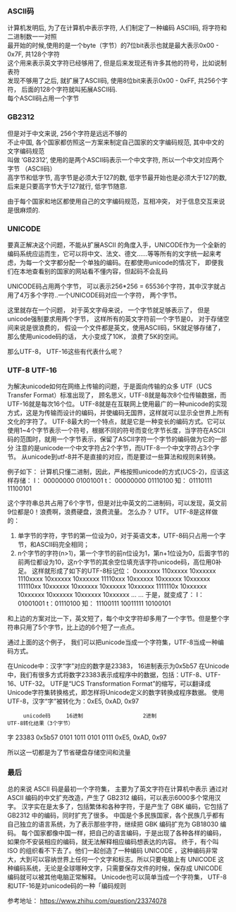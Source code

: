 ### ASCII码
计算机发明后, 为了在计算机中表示字符, 人们制定了一种编码 ASCII码, 将字符和二进制数一一对照 <br>
最开始的时候,使用的是一个byte（字节）的7位bit表示也就是最大表示0x00 - 0x7F, 共128个字符 <br>
这个用来表示英文字符已经够用了, 但是后来发现还有许多其他的符号，比如说制表符 <br>
发现不够用了之后, 就扩展了ASCII码, 使用8位bit来表示0x00 - 0xFF, 共256个字符， 后面的128个字符就叫拓展ASCII码. <br>
每个ASCII码占用一个字节

  
### GB2312
但是对于中文来说, 256个字符是远远不够的<br>
不止中国, 各个国家都仿照这一方案来制定自己国家的文字编码规范, 其中中文的文字编码规范 <br>
叫做 ‘GB2312’, 使用的是两个ASCII码表示一个中文字符, 所以一个中文对应两个字节 （ASCII码）<br>
高字节和低字节, 高字节是必须大于127的数, 低字节最开始也是必须大于127的数, 后来是只要高字节大于127就行, 低字节随意.<br>

由于每个国家和地区都使用自己的文字编码规范，互相冲突， 对于信息交互来说是很麻烦的.

### UNICODE
要真正解决这个问题，不能从扩展ASCII 的角度入手，UNICODE作为一个全新的编码系统应运而生，它可以将中文、法文、德文……等等所有的文字统一起来考虑，为每一个文字都分配一个单独的编码。在都使用unicode的情况下，  即便我们在本地查看别的国家的网站看不懂内容，但起码不会乱码

UNICODE码占用两个字节， 可以表示256*256 = 65536个字符，其中汉字就占用了4万多个字符..一个UNICODE码对应一个字符， 两个字节。

这里就存在一个问题， 对于英文字母来说， 一个字节就足够表示了， 但是unicode强制要求用两个字节， 这样所有的英文字符前一个字节是0， 对于存储空间来说是很浪费的， 
假设一个文件都是英文，使用ASCII码，5K就足够存储了， 那么使用unicode码的话， 大小变成了10K， 浪费了5K的空间。

那么UTF-8， UTF-16这些有代表什么呢？

### UTF-8 UTF-16
为解决unicode如何在网络上传输的问题，于是面向传输的众多 UTF（UCS Transfer Format）标准出现了，
顾名思义，UTF-8就是每次8个位传输数据，而UTF-16就是每次16个位。
UTF-8就是在互联网上使用最广的一种unicode的实现方式，这是为传输而设计的编码，并使编码无国界，这样就可以显示全世界上所有文化的字符了。
UTF-8最大的一个特点，就是它是一种变长的编码方式。它可以使用1~4个字节表示一个符号，根据不同的符号而变化字节长度，当字符在ASCII码的范围时，就用一个字节表示，保留了ASCII字符一个字节的编码做为它的一部分
注意的是unicode一个中文字符占2个字节，而UTF-8一个中文字符占3个字节。
从unicode到utf-8并不是直接的对应，而是要过一些算法和规则来转换。

例子如下：
计算机只懂二进制，因此，严格按照unicode的方式(UCS-2)，应该这样存储：
I： 00000000 01001001
t： 00000000 01110100
知： 01110111 11100101

这个字符串总共占用了6个字节，但是对比中英文的二进制码，可以发现，英文前9位都是0！浪费啊，浪费硬盘，浪费流量。
怎么办？
UTF。
UTF-8是这样做的：
1. 单字节的字符，字节的第一位设为0，对于英语文本，UTF-8码只占用一个字节，和ASCII码完全相同；
2. n个字节的字符(n>1)，第一个字节的前n位设为1，第n+1位设为0，后面字节的前两位都设为10，这n个字节的其余空位填充该字符unicode码，高位用0补足。
这样就形成了如下的UTF-8标记位：
0xxxxxxx
110xxxxx 10xxxxxx
1110xxxx 10xxxxxx 10xxxxxx
11110xxx 10xxxxxx 10xxxxxx 10xxxxxx
111110xx 10xxxxxx 10xxxxxx 10xxxxxx 10xxxxxx
1111110x 10xxxxxx 10xxxxxx 10xxxxxx 10xxxxxx 10xxxxxx
... ...
于是，就变成了：
I： 01001001
t：01110100
知： 11100111 10011111 10100101

和上边的方案对比一下，英文短了，每个中文字符却多用了一个字节。但是整个字符串只用了5个字节，比上边的6个短了一点点。

通过上面的这个例子， 我们可以把unicode当成一个字符集，UTF-8当成一种编码方式。

在Unicode中：汉字“字”对应的数字是23383， 16进制表示为0x5b57
在Unicode中，我们有很多方式将数字23383表示成程序中的数据，包括：UTF-8、UTF-16、UTF-32。
UTF是“UCS Transformation Format”的缩写，可以翻译成Unicode字符集转换格式，即怎样将Unicode定义的数字转换成程序数据。
使用UTF-8，汉字“字”被转化为：0xE5, 0xAD, 0x97

         unicode码     16进制                   2进制                                   UTF-8转化结果（3个字节）
字        23383         0x5b57        0101 1011 0101 0111                           0xE5, 0xAD, 0x97

所以这一切都是为了节省硬盘存储空间和流量

### 最后
总的来说
ASCII 码是最初一个字符集， 主要为了英文字符在计算机中表示
通过对 ASCII 编码的中文扩充改造，产生了 GB2312 编码，可以表示6000多个常用汉字。
汉字实在是太多了，包括繁体和各种字符，于是产生了 GBK 编码，它包括了 GB2312 中的编码，同时扩充了很多。
中国是个多民族国家，各个民族几乎都有自己独立的语言系统，为了表示那些字符，继续把 GBK 编码扩充为 GB18030 编码。
每个国家都像中国一样，把自己的语言编码，于是出现了各种各样的编码，如果你不安装相应的编码，就无法解释相应编码想表达的内容。
终于，有个叫 ISO 的组织看不下去了。他们一起创造了一种编码 UNICODE ，这种编码非常大，大到可以容纳世界上任何一个文字和标志。所以只要电脑上有 UNICODE 这种编码系统，无论是全球哪种文字，只需要保存文件的时候，保存成 UNICODE 编码就可以被其他电脑正常解释。
Unicode也可以简单当成一个字符集， UTF-8 和UTF-16是对unicode码的一种「编码规则

参考地址： https://www.zhihu.com/question/23374078
